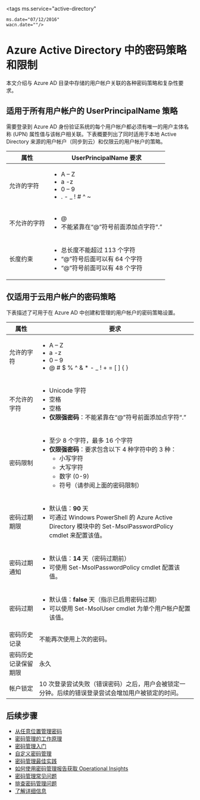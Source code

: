 <properties
	pageTitle="Azure Active Directory 中的密码策略和限制 | Azure"
	description="介绍适用于 Azure Active Directory 中的密码的策略，包括允许的字符、长度和过期"
  services="active-directory"
	documentationCenter=""
	authors="curtand"
	manager="stevenpo"
	editor=""/>

<tags
	ms.service="active-directory"

	ms.date="07/12/2016"
	wacn.date=""/>


# Azure Active Directory 中的密码策略和限制

本文介绍与 Azure AD 目录中存储的用户帐户关联的各种密码策略和复杂性要求。

## 适用于所有用户帐户的 UserPrincipalName 策略

需要登录到 Azure AD 身份验证系统的每个用户帐户都必须有唯一的用户主体名称 (UPN) 属性值与该帐户相关联。下表概要列出了同时适用于本地 Active Directory 来源的用户帐户（同步到云）和仅限云的用户帐户的策略。

| 属性 | UserPrincipalName 要求 |
|   ----------------------- |   ----------------------- |
| 允许的字符 | <ul> <li>A – Z</li> <li>a -z </li><li>0 – 9</li> <li> . - \_ ! \# ^ \~</li></ul> |
| 不允许的字符 | <ul> <li>@</li> <li>不能紧靠在“@”符号前面添加点字符“.”</li></ul> |
| 长度约束 | <ul> <li>总长度不能超过 113 个字符</li><li>“@”符号后面可以有 64 个字符</li><li>“@”符号前面可以有 48 个字符</li></ul>

## 仅适用于云用户帐户的密码策略

下表描述了可用于在 Azure AD 中创建和管理的用户帐户的密码策略设置。

| 属性 | 要求 |
|   ----------------------- |   ----------------------- |
| 允许的字符 | <ul><li>A – Z</li><li>a -z </li><li>0 – 9</li> <li>@ # $ % ^ & * - _ ! + = [ ] { } | \ : ‘ , . ? / ` ~ “ ( ) ;</li></ul> |
| 不允许的字符 | <ul><li>Unicode 字符</li><li>空格</li><li>空格</li><li> **仅限强密码**：不能紧靠在“@”符号前面添加点字符“.”</li></ul> |
| 密码限制 | <ul><li>至少 8 个字符，最多 16 个字符</li><li>**仅限强密码**：要求包含以下 4 种字符中的 3 种：<ul><li>小写字符</li><li>大写字符</li><li>数字 (0-9)</li><li>符号（请参阅上面的密码限制）</li></ul></li></ul> |
| 密码过期期限 | <ul><li>默认值：**90** 天</li><li>可通过 Windows PowerShell 的 Azure Active Directory 模块中的 Set-MsolPasswordPolicy cmdlet 来配置该值。</li></ul> |
| 密码过期通知 | <ul><li>默认值：**14** 天（密码过期前）</li><li>可使用 Set-MsolPasswordPolicy cmdlet 配置该值。</li></ul> |
| 密码过期 | <ul><li>默认值：**false** 天（指示已启用密码过期）</li><li>可以使用 Set-MsolUser cmdlet 为单个用户帐户配置该值。</li></ul> |
| 密码历史记录 | 不能再次使用上次的密码。 |
| 密码历史记录保留期限 | 永久 |
| 帐户锁定 | 10 次登录尝试失败（错误密码）之后，用户会被锁定一分钟。后续的错误登录尝试会增加用户被锁定的时间。 |


## 后续步骤

* [从任意位置管理密码](/documentation/articles/active-directory-passwords/)
* [密码管理的工作原理](/documentation/articles/active-directory-passwords-how-it-works/)
* [密码管理入门](/documentation/articles/active-directory-passwords-getting-started/)
* [自定义密码管理](/documentation/articles/active-directory-passwords-customize/)
* [密码管理最佳实践](/documentation/articles/active-directory-passwords-best-practices/)
* [如何使用密码管理报告获取 Operational Insights](/documentation/articles/active-directory-passwords-get-insights/)
* [密码管理常见问题](/documentation/articles/active-directory-passwords-faq/)
* [排查密码管理问题](/documentation/articles/active-directory-passwords-troubleshoot/)
* [了解详细信息](/documentation/articles/active-directory-passwords-learn-more/)

<!---HONumber=Mooncake_0815_2016-->